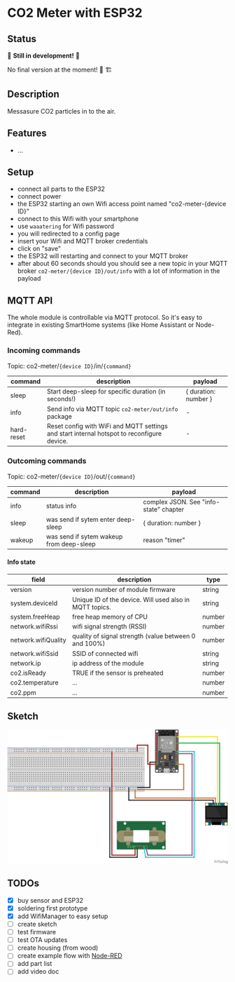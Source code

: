 # CO2 Meter with ESP32

## Status

:construction: **Still in development!** :construction:

No final version at the moment! :construction_worker: :building_construction:

## Description

Messasure CO2 particles in to the air.

## Features

- ...

## Setup

- connect all parts to the ESP32
- connect power
- the ESP32 starting an own Wifi access point named "co2-meter-{device ID}"
- connect to this Wifi with your smartphone
- use `waaatering` for Wifi password
- you will redirected to a config page
- insert your Wifi and MQTT broker credentials
- click on "save"
- the ESP32 will restarting and connect to your MQTT broker
- after about 60 seconds should you should see a new topic in your MQTT broker `co2-meter/{device ID}/out/info` with a lot of information in the payload

## MQTT API

The whole module is controllable via MQTT protocol. So it's easy to integrate in existing SmartHome systems (like Home Assistant or Node-Red).

### Incoming commands

Topic: co2-meter/`{device ID}`/in/`{command}`

| command    | description                                                                                | payload              |
| ---------- | ------------------------------------------------------------------------------------------ | -------------------- |
| sleep      | Start deep-sleep for specific duration (in seconds!)                                       | { duration: number } |
| info       | Send info via MQTT topic `co2-meter/out/info` package                                      | -                    |
| hard-reset | Reset config with WiFi and MQTT settings and start internal hotspot to reconfigure device. | -                    |

### Outcoming commands

Topic: co2-meter/`{device ID}`/out/`{command}`

| command | description                              | payload                                |
| ------- | ---------------------------------------- | -------------------------------------- |
| info    | status info                              | complex JSON. See "info-state" chapter |
| sleep   | was send if sytem enter deep-sleep       | { duration: number }                   |
| wakeup  | was send if sytem wakeup from deep-sleep | reason "timer"                         |

#### Info state

| field               | description                                             | type   |
| ------------------- | ------------------------------------------------------- | ------ |
| version             | version number of module firmware                       | string |
| system.deviceId     | Unique ID of the device. Will used also in MQTT topics. | string |
| system.freeHeap     | free heap memory of CPU                                 | number |
| network.wifiRssi    | wifi signal strength (RSSI)                             | number |
| network.wifiQuality | quality of signal strength (value between 0 and 100%)   | number |
| network.wifiSsid    | SSID of connected wifi                                  | string |
| network.ip          | ip address of the module                                | string |
| co2.isReady         | TRUE if the sensor is preheated                         | number |
| co2.temperature     | ...                                                     | number |
| co2.ppm             | ...                                                     | number |

## Sketch

![sketch](/docs/sketch_bb.png)

## TODOs

- [x] buy sensor and ESP32
- [x] soldering first prototype
- [x] add WifiManager to easy setup
- [ ] create sketch
- [ ] test firmware
- [ ] test OTA updates
- [ ] create housing (from wood)
- [ ] create example flow with [Node-RED](https://nodered.org/)
- [ ] add part list
- [ ] add video doc
